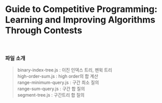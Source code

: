# Guide to Competitive Programming: Learning and Improving Algorithms Through Contests

<br>

### 파일 소개

> binary-index-tree.js : 이진 인덱스 트리, 펜윅 트리 <br>
> high-order-sum.js : high order의 합 계산 <br>
> range-minimum-query.js : 구간 최소 질의 <br>
> range-sum-query.js : 구간 합 질의 <br>
> segment-tree.js : 구간트리 합 질의 <br>

<br>
